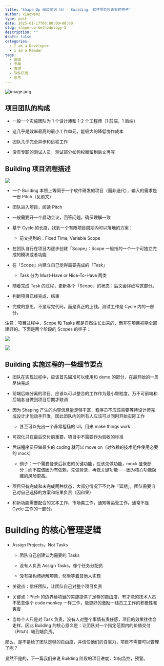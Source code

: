 ```yaml
---
title: 'Shape Up 阅读笔记（5）- Building: 软件项目应该有的样子'
author: xiaowenz
type: post
date: 2025-01-17T06:00:00+08:00
slug: shape-up-methodology-5
description: ""
draft: false
categories:
  - I am a Developer
  - I am a Reader
tags:
  - 阅读
  - 书单
  - 管理
  - 软件研发
  - 思考
---
```


![image.png](https://cdn.sa.net/2025/01/18/FXRn8rOULtYyVA5.png)


## 项目团队的构成

- 一般一个实施团队为 1 个设计师和 1-2 个工程师（1 前端，1 后端）

- 这几乎是效率最高的最小工作单元，能极大的降低协作成本

- 团队几乎完全异步和远程工作

- 没有专职的测试人员，测试部分如何权衡留到后文再写



## Building 项目流程描述

![](https://cdn.sa.net/2025/01/18/JxSZfWo5IRMPvVD.png)

- 一个 Building 本质上等同于一个软件研发的项目（而非迭代），输入的需求是一份 Pitch（见前文）

- 团队进入项目，阅读 Pitch

- 一般需要开一个启动会议，回答问题，确保理解一致

- 基于 Cycle 的长度，找到一个有限项目周期内可以落地的方案：

   - 前文提到的：Fixed Time, Variable Scope

- 在团队自行在项目内逐步创建「Scope」：Scope 一般指的一个一个可独立完成的模块或者功能

- 在「Scope」内建立自己觉得需要完成的「Task」

   - Task 分为 Must-Have or Nice-To-Have 两类

- 随着完成 Task 的过程，更新各个「Scope」的状态：后文会详细写这部分。

-  判断项目已经完成，结束

- 完成的意思，不是写完代码，而是真正的上线。测试工作是 Cycle 内的一部分。

注意：项目过程中，Scope 和 Tasks 都是自然生长出来的，而非在项目初期全部建好的。下面是两个阶段的 Scopes 的样子：

![](https://cdn.sa.net/2025/01/18/XcpVSeKN8l9uPMI.png)

![](https://cdn.sa.net/2025/01/18/Pxd7wfpHa8kVTtW.png)

## Building 实施过程的一些细节要点

- 团队在实现过程中，应该首先瞄准可以使用和 demo 的部分，在最开始的一周尽快完成

- 前端后端分离的项目，应该以可以整合的工作作为最小颗粒度，万不可前端和后端各自做到项目后期才联调

- 因为  Shaping 产生的内容信息量足够丰富，程序员不应该需要等待设计师完成设计才能动手开发，因此团队内的所有人应该可以同时开始实际工作

   - 甚至可以先出一个非常粗糙的 UI，用来 make things work

- 可视化只在最后交付前重要，项目中不需要作为验收的标准

- 后端程序员只做最少的 coding 就可以 move on（对依赖的技术组件使用必要的 mock）

   - 例子：一个需要登录后状态的关键功能，应该先做功能，mock 登录部分；而不应该因为有依赖，先做登录，再做关键功能——因为核心功能隐藏的风险更高。

- 项目只有完成和未完成两种状态，大部分情况下不允许「延期」，团队需要自己对自己选择的方案和结果负责（因和果）

- 和新功能需要配合的文本工作，市场类工作，通知等运营工作，通常不是 Cycle 工作的一部分。



# Building 的核心管理逻辑

- Assign Projects，Not Tasks

   - 团队自己创建认为需要的 Tasks

   - 没有人负责 Assign Tasks，像个任务分配员

   - 没有架构师拆解项目，然后等着其他人实现

- 关键点：信任团队，让团队自己对整个项目负责

- 关键点：Pitch 的边界给项目的实施提供了足够的自由度，有才能的技术人员不愿意像个 code monkey 一样工作，能更好的激励一线员工工作的积极性和爽度

- 当每个人只是对 Task 负责，没有人对整个事情有责任感，项目的效果往往会走样。因此 Building 的核心意义是：让团队对一个指定范围内的价值交付（Pitch）端到端负责。



那么，是不是给了团队足够的自由度，并信任他们的自驱力，项目不需要可以管理了呢？

显然不是的，下一篇我们来说 Building 阶段的项目进度，如何监控，预警。






